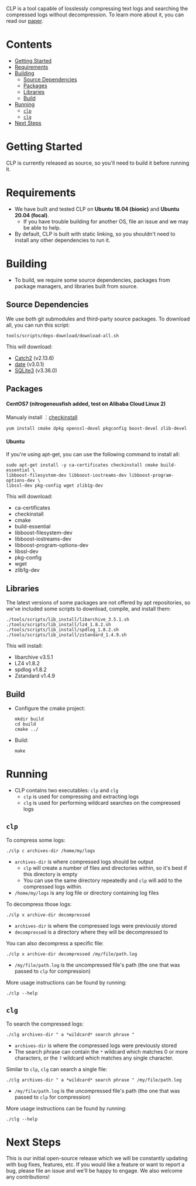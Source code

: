 CLP is a tool capable of losslessly compressing text logs and searching the compressed logs without decompression.
To learn more about it, you can read our [paper](https://www.usenix.org/system/files/osdi21-rodrigues.pdf).

# Contents

* [Getting Started](#getting-started)
* [Requirements](#requirements)
* [Building](#building)
  * [Source Dependencies](#source-dependencies)
  * [Packages](#packages)
  * [Libraries](#libraries)
  * [Build](#build)
* [Running](#running)
  * [`clp`](#clp)
  * [`clg`](#clg)
* [Next Steps](#next-steps)

# Getting Started

CLP is currently released as source, so you'll need to build it before running it.

# Requirements

* We have built and tested CLP on **Ubuntu 18.04 (bionic)** and **Ubuntu 20.04 (focal)**.
  * If you have trouble building for another OS, file an issue and we may be able to help.
* By default, CLP is built with static linking, so you shouldn't need to install any other 
  dependencies to run it.

# Building

* To build, we require some source dependencies, packages from package managers, and libraries built from source.

## Source Dependencies

We use both git submodules and third-party source packages. To download all, you can run this script:

```shell
tools/scripts/deps-download/download-all.sh
```

This will download:

* [Catch2](https://github.com/catchorg/Catch2.git) (v2.13.6)
* [date](https://github.com/HowardHinnant/date.git) (v3.0.1)
* [SQLite3](https://www.sqlite.org/download.html) (v3.36.0)

## Packages

#### CentOS7 (nitrogenousfish added, test on Alibaba Cloud Linux 2)

Manualy install ：[checkinstall](rnd.rajven.net/centos/6/os/x86_64/[checkinstall-1.6.2-1.cnt6.x86_64.rpm](http://rpm.pbone.net/info_idpl_68554969_distro_centosother_com_checkinstall-1.6.2-1.cnt6.x86_64.rpm.html))

```shell
yum install cmake dpkg openssl-devel pkgconfig boost-devel zlib-devel
```



#### Ubuntu

If you're using apt-get, you can use the following command to install all:

```shell
sudo apt-get install -y ca-certificates checkinstall cmake build-essential \
libboost-filesystem-dev libboost-iostreams-dev libboost-program-options-dev \
libssl-dev pkg-config wget zlib1g-dev
```

This will download:

* ca-certificates
* checkinstall
* cmake
* build-essential
* libboost-filesystem-dev
* libboost-iostreams-dev
* libboost-program-options-dev
* libssl-dev
* pkg-config
* wget
* zlib1g-dev

## Libraries

The latest versions of some packages are not offered by apt repositories,
so we've included some scripts to download, compile, and install them:

```shell
./tools/scripts/lib_install/libarchive_3.5.1.sh
./tools/scripts/lib_install/lz4_1.8.2.sh
./tools/scripts/lib_install/spdlog_1.8.2.sh
./tools/scripts/lib_install/zstandard_1.4.9.sh
```

This will install:

* libarchive v3.5.1
* LZ4 v1.8.2
* spdlog v1.8.2
* Zstandard v1.4.9

## Build

* Configure the cmake project:

  ```shell
  mkdir build
  cd build
  cmake ../
  ```

* Build:

  ```shell
  make
  ```

# Running

* CLP contains two executables: `clp` and `clg`
  * `clp` is used for compressing and extracting logs
  * `clg` is used for performing wildcard searches on the compressed logs

## `clp`

To compress some logs:

```shell
./clp c archives-dir /home/my/logs
```

* `archives-dir` is where compressed logs should be output
  * `clp` will create a number of files and directories within, so it's best if this directory is empty
  * You can use the same directory repeatedly and `clp` will add to the compressed logs within.
* `/home/my/logs` is any log file or directory containing log files

To decompress those logs:

```shell
./clp x archive-dir decompressed
```

* `archives-dir` is where the compressed logs were previously stored
* `decompressed` is a directory where they will be decompressed to

You can also decompress a specific file:

```shell
./clp x archive-dir decompressed /my/file/path.log
```

* `/my/file/path.log` is the uncompressed file's path (the one that was passed to `clp` for compression) 

More usage instructions can be found by running:

```shell
./clp --help
```

## `clg`

To search the compressed logs:

```shell
./clg archives-dir " a *wildcard* search phrase "
```

* `archives-dir` is where the compressed logs were previously stored
* The search phrase can contain the `*` wildcard which matches 0 or more characters, or the `?` wildcard which matches any single character.

Similar to `clp`, `clg` can search a single file:

```shell
./clg archives-dir " a *wildcard* search phrase " /my/file/path.log
```

* `/my/file/path.log` is the uncompressed file's path (the one that was passed to `clp` for compression)

More usage instructions can be found by running:

```shell
./clg --help
```

# Next Steps

This is our initial open-source release which we will be constantly updating with bug fixes, features, etc.
If you would like a feature or want to report a bug, please file an issue and we'll be happy to engage.
We also welcome any contributions!
